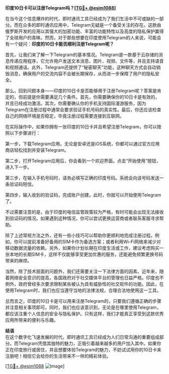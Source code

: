 **印度10日卡可以注册Telegram吗？[[TG💪+ @esim1088](https://t.me/s/esim1088)]**

在当今这个信息爆炸的时代，即时通讯工具已经成为了我们生活中不可或缺的一部分。而在众多的即时通讯应用中，Telegram无疑是一个备受关注的存在。这款由俄罗斯开发的应用以其强大的加密功能、丰富的功能特性以及高度的隐私保护赢得了全球用户的青睐。然而，对于那些想要在印度使用Telegram的人来说，可能会有一个疑问：**印度的10日卡能否顺利注册Telegram呢？**

首先，让我们来了解一下Telegram的基本情况。Telegram是一款基于云存储的消息传递应用程序，它允许用户发送文本消息、图片、视频、文件等，并且支持语音和视频通话。此外，Telegram还提供了“秘密聊天”功能，这种聊天方式会自动销毁消息，确保用户的交流内容不会被长期保存，从而进一步保障了用户的隐私安全。

那么，回到问题本身——印度的10日卡是否能够用于注册Telegram呢？答案是肯定的，但前提是你需要满足几个条件。首先，你需要确保你的10日卡是有效的，并且已经成功激活。其次，你需要确认你的手机支持国际漫游服务，因为Telegram在注册过程中通常会要求验证手机号码的真实性。最后，你还应该检查自己的网络环境是否稳定，毕竟注册过程需要连接到互联网。

在实际操作中，如果你拥有一张印度的10日卡并且希望注册Telegram，你可以按照以下步骤进行：

第一步，下载Telegram应用。无论是安卓还是iOS系统，你都可以通过官方应用商店轻松找到并安装Telegram。

第二步，打开Telegram应用后，你会看到一个欢迎界面。点击“开始使用”按钮，进入下一步。

第三步，在输入手机号码时，请务必填写正确的印度号码。系统会向该号码发送一条验证码短信。

第四步，输入收到的验证码，完成账户创建。此时，你就可以开始使用Telegram了。

不过需要注意的是，由于印度的电信监管政策较为严格，有时可能会出现无法接收到验证码的情况。如果遇到这种情况，你可以尝试更换运营商或者联系客服寻求帮助。

除了上述常规方法之外，还有一些小技巧可以帮助你更顺利地完成注册过程。例如，你可以提前准备好备用的SIM卡作为备选方案；或者利用Wi-Fi网络来减少对移动数据流量的依赖。另外，如果你计划长期在印度生活或工作，建议考虑购买一张本地的长期SIM卡，这样不仅能够享受更加优惠的服务，还能避免频繁更换号码带来的麻烦。

当然，除了技术层面的问题外，我们还需要关注一下法律方面的因素。近年来，随着网络安全意识的提高，各国政府对于社交媒体平台的管理也日益严格。印度也不例外，政府曾经多次要求限制某些被认为具有威胁性的社交软件的功能。因此，在使用Telegram时，我们也应当遵守当地的法律法规，合理合法地使用这一工具。

总而言之，印度的10日卡是可以用来注册Telegram的，只要我们遵循正确的步骤并注意相关事项即可。同时，我们也应该意识到，无论是在哪里使用Telegram，都应该注重个人信息的安全与隐私保护。只有这样，我们才能真正享受到这款优秀应用所带来的便利与乐趣。

**结语**  
在这个数字化飞速发展的时代，即时通讯工具已经成为人们日常沟通的重要组成部分。而Telegram凭借其独特的魅力，正吸引着越来越多的用户加入其中。如果你正在印度旅行或居住，并且想要体验Telegram的魅力，不妨试试用你的10日卡来注册吧！相信它会给你的生活带来不一样的精彩体验。

[[TG💪+ @esim1088](https://t.me/s/esim1088) ![Image](https://i.postimg.cc/4NQfJmqS/Snipaste-2025-05-13-00-14-12.png)]